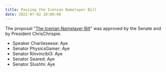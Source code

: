 ```yaml
---
title: Passing the Icenian Namelayer Bill
date: 2022-07-02 18:00:00
---
```


The proposal "[The Icenian Namelayer Bill](https://docs.google.com/document/d/1g9siwslECiQb6ikezds5ZPWxWocMcGPQ/mobilebasic)" was approved by the Senate and by President ChrisChrispie.
<!--more-->

- Speaker Charlieseese: Aye
- Senator PhysicsGamer: Aye
- Senator Rinvincibl3: Aye
- Senator Seared: Aye
- Senator Slushhi: Aye
